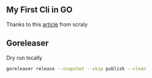 ## My First Cli in GO
Thanks to this [article](https://dev.to/aurelievache/learning-go-by-examples-part-3-create-a-cli-app-in-go-1h43)
 from scraly

 ## Goreleaser
 Dry run locally
 ```bash
 goreleaser release --snapshot --skip publish --clean
 ```